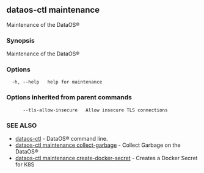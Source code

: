 ## dataos-ctl maintenance

Maintenance of the DataOS®

### Synopsis

Maintenance of the DataOS®

### Options

```
  -h, --help   help for maintenance
```

### Options inherited from parent commands

```
      --tls-allow-insecure   Allow insecure TLS connections
```

### SEE ALSO

* [dataos-ctl](dataos-ctl.md)	 - DataOS® command line.
* [dataos-ctl maintenance collect-garbage](dataos-ctl_maintenance_collect-garbage.md)	 - Collect Garbage on the DataOS®
* [dataos-ctl maintenance create-docker-secret](dataos-ctl_maintenance_create-docker-secret.md)	 - Creates a Docker Secret for K8S

